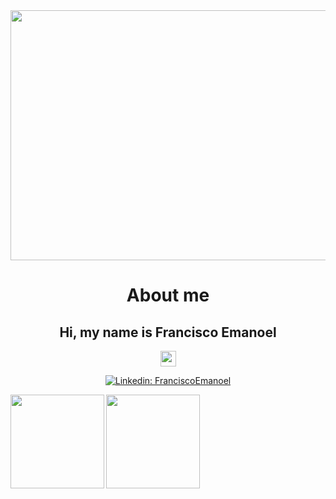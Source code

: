 <div align='center'><img src="https://roboticascgames.files.wordpress.com/2017/08/giphy.gif?w=1920&h=768&crop=1"width="700" height="400"</div>
 
# About me
 
## Hi, my name is Francisco Emanoel


<img src="https://emojis.slackmojis.com/emojis/images/1450785773/250/mega.gif" width="25" height="25"/> 

 



[![Linkedin: FranciscoEmanoel](https://img.shields.io/badge/-FranciscoEmanoel-blue?style=flat-square&logo=Linkedin&logoColor=white&link=https://www.linkedin.com/in/FranciscoEmanoel/)](https://www.linkedin.com/in/francisco-emanoel-penha-a49706199/)


<a href="https://github.com/francisco1code/github-readme-stats">
  <img align="left" height='150px' src="https://github-readme-stats.vercel.app/api/top-langs/?username=francisco1code&hide=jupyter%20notebook,html&layout=compact&theme=dracula" />
</a>

<a href="https://github.com/francisco1code/github-readme-statst">
  <img align="left"  height='150px' src="https://github-readme-stats.vercel.app/api?username=francisco1code&show_icons=true&theme=dracula" />
</a>


 
